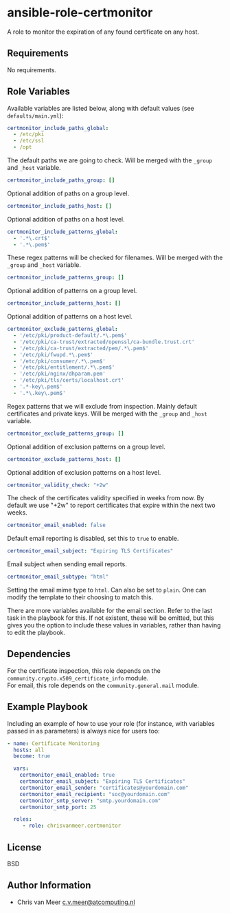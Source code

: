 ansible-role-certmonitor
========================

A role to monitor the expiration of any found certificate on any host.

Requirements
------------

No requirements.

Role Variables
--------------

Available variables are listed below, along with default values (see `defaults/main.yml`):

```yml
certmonitor_include_paths_global:
  - /etc/pki
  - /etc/ssl
  - /opt
```

The default paths we are going to check. Will be merged with the `_group` and `_host` variable.

```yml
certmonitor_include_paths_group: []
```

Optional addition of paths on a group level.

```yml
certmonitor_include_paths_host: []
```

Optional addition of paths on a host level.

```yml
certmonitor_include_patterns_global:
  - '.*\.crt$'
  - '.*\.pem$'
```

These regex patterns will be checked for filenames. Will be merged with the `_group` and `_host` variable.

```yml
certmonitor_include_patterns_group: []
```

Optional addition of patterns on a group level.

```yml
certmonitor_include_patterns_host: []
```

Optional addition of patterns on a host level.

```yml
certmonitor_exclude_patterns_global:
  - '/etc/pki/product-default/.*\.pem$'
  - '/etc/pki/ca-trust/extracted/openssl/ca-bundle.trust.crt'
  - '/etc/pki/ca-trust/extracted/pem/.*\.pem$'
  - '/etc/pki/fwupd.*\.pem$'
  - '/etc/pki/consumer/.*\.pem$'
  - '/etc/pki/entitlement/.*\.pem$'
  - '/etc/pki/nginx/dhparam.pem'
  - '/etc/pki/tls/certs/localhost.crt'
  - '.*-key\.pem$'
  - '.*\.key\.pem$'
```

Regex patterns that we will exclude from inspection. Mainly default certificates and private keys. Will be merged with the `_group` and `_host` variable.

```yml
certmonitor_exclude_patterns_group: []
```

Optional addition of exclusion patterns on a group level.

```yml
certmonitor_exclude_patterns_host: []
```

Optional addition of exclusion patterns on a host level.

```yml
certmonitor_validity_check: "+2w"
```

The check of the certificates validity specified in weeks from now. By default we use "+2w" to report certificates that expire within the next two weeks.

```yml
certmonitor_email_enabled: false
```

Default email reporting is disabled, set this to `true` to enable.

```yml
certmonitor_email_subject: "Expiring TLS Certificates"
```

Email subject when sending email reports.

```yml
certmonitor_email_subtype: "html"
```

Setting the email mime type to `html`. Can also be set to `plain`. One can modify the template to their choosing to match this.

There are more variables available for the email section. Refer to the last task in the playbook for this. If not existent, these will be omitted, but this gives you the option to include these values in variables, rather than having to edit the playbook.

Dependencies
------------

For the certificate inspection, this role depends on the `community.crypto.x509_certificate_info` module.  
For email, this role depends on the `community.general.mail` module.

Example Playbook
----------------

Including an example of how to use your role (for instance, with variables passed in as parameters) is always nice for users too:

```yml
- name: Certificate Monitoring
  hosts: all
  become: true

  vars:
    certmonitor_email_enabled: true
    certmonitor_email_subject: "Expiring TLS Certificates"
    certmonitor_email_sender: "certificates@yourdomain.com"
    certmonitor_email_recipient: "soc@yourdomain.com"
    certmonitor_smtp_server: "smtp.yourdomain.com"
    certmonitor_smtp_port: 25

  roles:
     - role: chrisvanmeer.certmonitor
```

License
-------

BSD

Author Information
------------------

- Chris van Meer <c.v.meer@atcomputing.nl>
